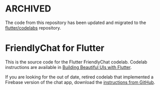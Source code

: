# ARCHIVED

The code from this repository has been updated and migrated to the 
[flutter/codelabs](https://github.com/flutter/codelabs/tree/master/friendly_chat) repository.

# FriendlyChat for Flutter

This is the source code for the Flutter FriendlyChat codelab.
Codelab instructions are available in
[Building Beautiful UIs with Flutter](https://codelabs.developers.google.com/codelabs/flutter/index.html).

If you are looking for the out of date,
retired codelab that implemented
a Firebase version of the chat app, download the
[instructions from GitHub](https://github.com/flutter/friendlychat-steps/files/2296209/OriginalFirebaseforFlutterCodelab.pdf).
